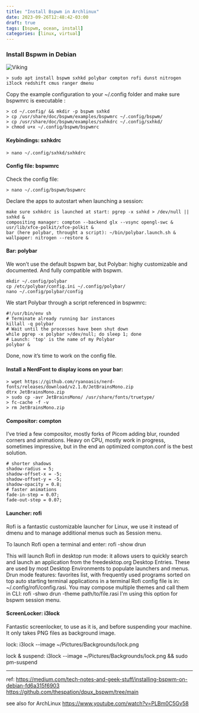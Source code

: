 ```yaml
---
title: "Install Bspwm in Archlinux"
date: 2023-09-26T12:48:42-03:00
draft: true
tags: [bspwm, ocean, install]
categories: [linux, virtual]
---
```



### Install Bspwm in Debian

![Viking](ocean.png)

```
> sudo apt install bspwm sxhkd polybar compton rofi dunst nitrogen i3lock redshift cmus ranger dmenu
```

Copy the example configuration to your ~/.config folder and make sure bspwmrc is executable :


```
> cd ~/.config/ && mkdir -p bspwm sxhkd
> cp /usr/share/doc/bspwm/examples/bspwmrc ~/.config/bspwm/
> cp /usr/share/doc/bspwm/examples/sxhkdrc ~/.config/sxhkd/
> chmod u+x ~/.config/bspwm/bspwmrc
```

#### Keybindings: sxhkdrc
```
> nano ~/.config/sxhkd/sxhkdrc
```

#### Config file: bspwmrc
Check the config file:
```
> nano ~/.config/bspwm/bspwmrc
```
Declare the apps to autostart when launching a session:
```
make sure sxhkdrc is launched at start: pgrep -x sxhkd > /dev/null || sxhkd &
compositing manager: compton --backend glx --vsync opengl-swc &
usr/lib/xfce-polkit/xfce-polkit &
bar (here polybar, throught a script): ~/bin/polybar.launch.sh &
wallpaper: nitrogen --restore &
```

#### Bar: polybar
We won’t use the default bspwm bar, but Polybar: highy customizable and documented. And fully compatible with bspwm.
```
mkdir ~/.config/polybar
cp /etc/polybar/config.ini ~/.config/polybar/
nano ~/.config/polybar/config
```

We start Polybar through a script referenced in bspwmrc:

```
#!/usr/bin/env sh
# Terminate already running bar instances
killall -q polybar
# Wait until the processes have been shut down
while pgrep -x polybar >/dev/null; do sleep 1; done
# Launch: 'top' is the name of my Polybar
polybar &
```

Done, now it’s time to work on the config file.

#### Install a NerdFont to display icons on your bar:

```
> wget https://github.com/ryanoasis/nerd-fonts/releases/download/v2.1.0/JetBrainsMono.zip
dtrx JetBrainsMono.zip
> sudo cp -avr JetBrainsMono/ /usr/share/fonts/truetype/
> fc-cache -f -v
> rm JetBrainsMono.zip
```

#### Compositor: compton
I’ve tried a few compositor, mostly forks of Picom adding blur, rounded corners and animations. Heavy on CPU, mostly work in progress, sometimes impressive, but in the end an optimized compton.conf is the best solution.

```
# shorter shadows
shadow-radius = 5;
shadow-offset-x = -5;
shadow-offset-y = -5;
shadow-opacity = 0.8;
# faster animations
fade-in-step = 0.07;
fade-out-step = 0.07;
```

#### Launcher: rofi
Rofi is a fantastic customizable launcher for Linux, we use it instead of dmenu and to manage additional menus such as Session menu.

To launch Rofi open a terminal and enter: rofi -show drun

This will launch Rofi in desktop run mode: it allows users to quickly search and launch an application from the freedesktop.org Desktop Entries. These are used by most Desktop Environments to populate launchers and menus. Drun mode features:
favorites list, with frequently used programs sorted on top
auto starting terminal applications in a terminal
Rofi config file is in: ~/.config/rofi/config.rasi. You may compose multiple themes and call them in CLI: rofi -shwo drun -theme path/to/file.rasi I'm using this option for bspwm session menu.

#### ScreenLocker: i3lock
Fantastic screenlocker, to use as it is, and before suspending your machine. It only takes PNG files as background image.

lock: i3lock --image ~/Pictures/Backgrounds/lock.png

lock & suspend: i3lock --image ~/Pictures/Backgrounds/lock.png && sudo pm-suspend

---

ref:
 https://medium.com/tech-notes-and-geek-stuff/installing-bspwm-on-debian-fd6a315f6903  
 https://github.com/thespation/dpux_bspwm/tree/main

see also for ArchLinux https://www.youtube.com/watch?v=PLBm0C5Gv58